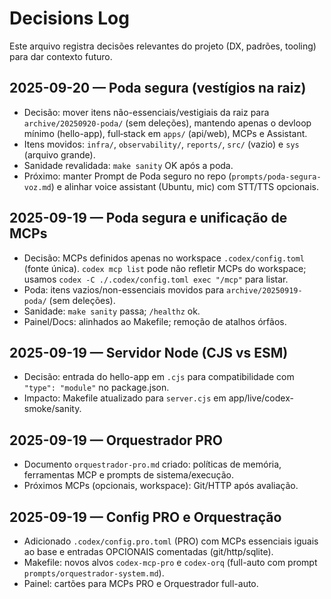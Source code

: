 # Decisions Log

Este arquivo registra decisões relevantes do projeto (DX, padrões, tooling) para dar contexto futuro.

## 2025-09-20 — Poda segura (vestígios na raiz)
- Decisão: mover itens não-essenciais/vestigiais da raiz para `archive/20250920-poda/` (sem deleções), mantendo apenas o devloop mínimo (hello-app), full‑stack em `apps/` (api/web), MCPs e Assistant.
- Itens movidos: `infra/`, `observability/`, `reports/`, `src/` (vazio) e `sys` (arquivo grande).
- Sanidade revalidada: `make sanity` OK após a poda.
- Próximo: manter Prompt de Poda seguro no repo (`prompts/poda-segura-voz.md`) e alinhar voice assistant (Ubuntu, mic) com STT/TTS opcionais.

## 2025-09-19 — Poda segura e unificação de MCPs
- Decisão: MCPs definidos apenas no workspace `.codex/config.toml` (fonte única). `codex mcp list` pode não refletir MCPs do workspace; usamos `codex -C ./.codex/config.toml exec "/mcp"` para listar.
- Poda: itens vazios/non-essenciais movidos para `archive/20250919-poda/` (sem deleções).
- Sanidade: `make sanity` passa; `/healthz` ok.
- Painel/Docs: alinhados ao Makefile; remoção de atalhos órfãos.

## 2025-09-19 — Servidor Node (CJS vs ESM)
- Decisão: entrada do hello-app em `.cjs` para compatibilidade com `"type": "module"` no package.json.
- Impacto: Makefile atualizado para `server.cjs` em app/live/codex-smoke/sanity.

## 2025-09-19 — Orquestrador PRO
- Documento `orquestrador-pro.md` criado: políticas de memória, ferramentas MCP e prompts de sistema/execução.
- Próximos MCPs (opcionais, workspace): Git/HTTP após avaliação.

## 2025-09-19 — Config PRO e Orquestração
- Adicionado `.codex/config.pro.toml` (PRO) com MCPs essenciais iguais ao base e entradas OPCIONAIS comentadas (git/http/sqlite).
- Makefile: novos alvos `codex-mcp-pro` e `codex-orq` (full-auto com prompt `prompts/orquestrador-system.md`).
- Painel: cartões para MCPs PRO e Orquestrador full-auto.
